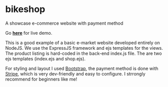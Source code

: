 # bikeshop
A showcase e-commerce website with payment method

Go **[here](https://secret-ridge-23194.herokuapp.com/)** for live demo.

This is a good example of a basic e-market website developed entirely on NodeJS. We use the ExpressJS framework and ejs templates for the views.
The product listing is hard-coded in the back-end index.js file.
The are two ejs templates (index.ejs and shop.ejs).

For styling and layout I used [Bootstrap](https://getbootstrap.com/), the payment method is done with [Stripe](https://stripe.com/fr), which is very dev-friendly and easy to configure. I strrongly recommend for beginners like me!



